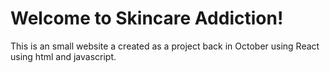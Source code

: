 # Welcome to Skincare Addiction!

This is an small website a created as a project back in October using React using html and javascript. 
